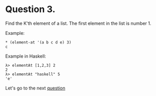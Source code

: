 # Question 3.
Find the K'th element of a list. The first element in the list is number 1.

Example:

```
* (element-at '(a b c d e) 3)
c
```
Example in Haskell:
```
λ> elementAt [1,2,3] 2
2
λ> elementAt "haskell" 5
'e'
```



Let's go to the next [question](question4.md)

